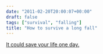 ```yaml
---
date: "2011-02-20T20:00:07+00:00"
draft: false
tags: ["survival", "falling"]
title: "How to survive a long fall"
---
```

[It could save your life one day.](http://www.wikihow.com/Survive-a-Long-Fall)
